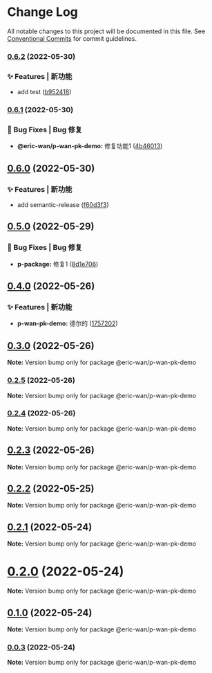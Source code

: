 # Change Log

All notable changes to this project will be documented in this file.
See [Conventional Commits](https://conventionalcommits.org) for commit guidelines.

### [0.6.2](https://github.com/GOGOGOSIR/lerna-demo/compare/v0.6.1...v0.6.2) (2022-05-30)


### ✨ Features | 新功能

* add test ([b952418](https://github.com/GOGOGOSIR/lerna-demo/commit/b952418b54da4a35242b755bf39ce4795bbd972c))



### [0.6.1](https://github.com/GOGOGOSIR/lerna-demo/compare/v0.6.0...v0.6.1) (2022-05-30)


### 🐛 Bug Fixes | Bug 修复

* **@eric-wan/p-wan-pk-demo:** 修复功能1 ([4b46013](https://github.com/GOGOGOSIR/lerna-demo/commit/4b4601301845f4a21205043de3f07c573c27bed0))



## [0.6.0](https://github.com/GOGOGOSIR/lerna-demo/compare/v0.5.0...v0.6.0) (2022-05-30)


### ✨ Features | 新功能

* add semantic-release ([f60d3f3](https://github.com/GOGOGOSIR/lerna-demo/commit/f60d3f3d325a41fe0690d1fd139be1cc81b78375))



## [0.5.0](https://github.com/GOGOGOSIR/lerna-demo/compare/v0.4.0...v0.5.0) (2022-05-29)


### 🐛 Bug Fixes | Bug 修复

* **p-package:** 修复1 ([8d1e706](https://github.com/GOGOGOSIR/lerna-demo/commit/8d1e706c41a3da4088c33e3c1cfe3d6d8202045b))



## [0.4.0](https://github.com/GOGOGOSIR/lerna-demo/compare/v0.3.0...v0.4.0) (2022-05-26)


### ✨ Features | 新功能

* **p-wan-pk-demo:** 德尔的 ([1757202](https://github.com/GOGOGOSIR/lerna-demo/commit/1757202613c847ed2152a70e18b78cb174b52c6d))



## [0.3.0](https://github.com/GOGOGOSIR/lerna-demo/compare/v0.2.5...v0.3.0) (2022-05-26)

**Note:** Version bump only for package @eric-wan/p-wan-pk-demo





### [0.2.5](https://github.com/GOGOGOSIR/lerna-demo/compare/v0.2.4...v0.2.5) (2022-05-26)

**Note:** Version bump only for package @eric-wan/p-wan-pk-demo





### [0.2.4](https://github.com/GOGOGOSIR/lerna-demo/compare/v0.2.3...v0.2.4) (2022-05-26)

**Note:** Version bump only for package @eric-wan/p-wan-pk-demo





## [0.2.3](https://github.com/GOGOGOSIR/lerna-demo/compare/v0.2.2...v0.2.3) (2022-05-26)

**Note:** Version bump only for package @eric-wan/p-wan-pk-demo





## [0.2.2](https://github.com/GOGOGOSIR/lerna-demo/compare/v0.2.1...v0.2.2) (2022-05-25)

**Note:** Version bump only for package @eric-wan/p-wan-pk-demo





## [0.2.1](https://github.com/GOGOGOSIR/lerna-demo/compare/v0.2.0...v0.2.1) (2022-05-24)

**Note:** Version bump only for package @eric-wan/p-wan-pk-demo





# [0.2.0](https://github.com/GOGOGOSIR/lerna-demo/compare/v0.1.0...v0.2.0) (2022-05-24)

**Note:** Version bump only for package @eric-wan/p-wan-pk-demo





## [0.1.0](https://github.com/GOGOGOSIR/lerna-demo/compare/v0.0.3...v0.1.0) (2022-05-24)

**Note:** Version bump only for package @eric-wan/p-wan-pk-demo





### [0.0.3](https://github.com/GOGOGOSIR/lerna-demo/compare/v0.0.2...v0.0.3) (2022-05-24)

**Note:** Version bump only for package @eric-wan/p-wan-pk-demo
